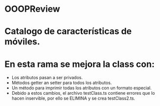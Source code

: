 # OOOPReview
# Catalogo de características de móviles.
# En esta rama se mejora la class con:
  - Los atributos pasan a ser privados.
  - Métodos getter an setter para todos los atributos.
  - Un método para imprimir todas los atributos con un formato especial.
  - Debido a estos cambios, el archivo testClass.ts contiene errores que lo hacen inservible,
    por ello se ELIMINA y se crea testClass2.ts. 
